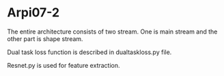 # Arpi07-2


The entire architecture consists of two stream. One is main stream and the other part is shape stream.

Dual task loss function is described in dualtaskloss.py file.

Resnet.py is used for feature extraction.
